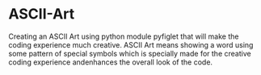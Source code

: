 # ASCII-Art
Creating an ASCII Art using python module pyfiglet that will make the coding experience much creative. ASCII Art means showing a word using some pattern of special symbols which is specially made for the creative coding experience andenhances the overall look of the code.
